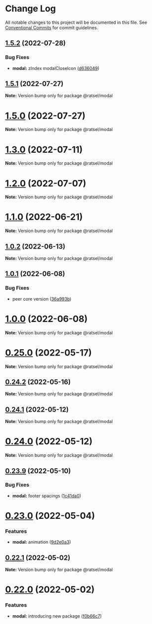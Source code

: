 # Change Log

All notable changes to this project will be documented in this file.
See [Conventional Commits](https://conventionalcommits.org) for commit guidelines.

## [1.5.2](https://github.com/lskjs/ratsel/compare/v1.5.1...v1.5.2) (2022-07-28)


### Bug Fixes

* **modal:** zIndex modalCloseIcon ([d636049](https://github.com/lskjs/ratsel/commit/d636049bb82922c4bb7966f2a3afd9f5fc210653))





## [1.5.1](https://github.com/lskjs/ratsel/compare/v1.5.0...v1.5.1) (2022-07-27)

**Note:** Version bump only for package @ratsel/modal





# [1.5.0](https://github.com/lskjs/ratsel/compare/v1.4.0...v1.5.0) (2022-07-27)

**Note:** Version bump only for package @ratsel/modal





# [1.3.0](https://github.com/lskjs/ratsel/compare/v1.2.0...v1.3.0) (2022-07-11)

**Note:** Version bump only for package @ratsel/modal





# [1.2.0](https://github.com/lskjs/ratsel/compare/v1.1.2...v1.2.0) (2022-07-07)

**Note:** Version bump only for package @ratsel/modal





# [1.1.0](https://github.com/lskjs/ratsel/compare/v1.0.3...v1.1.0) (2022-06-21)

**Note:** Version bump only for package @ratsel/modal





## [1.0.2](https://github.com/lskjs/ratsel/compare/v1.0.1...v1.0.2) (2022-06-13)

**Note:** Version bump only for package @ratsel/modal





## [1.0.1](https://github.com/lskjs/ratsel/compare/v1.0.0...v1.0.1) (2022-06-08)


### Bug Fixes

* peer core version ([36a993b](https://github.com/lskjs/ratsel/commit/36a993be6951e5db211c50c568fdf25a341aa688))





# [1.0.0](https://github.com/lskjs/ratsel/compare/v0.25.5...v1.0.0) (2022-06-08)

**Note:** Version bump only for package @ratsel/modal





# [0.25.0](https://github.com/lskjs/ratsel/compare/v0.24.8...v0.25.0) (2022-05-17)

**Note:** Version bump only for package @ratsel/modal





## [0.24.2](https://github.com/lskjs/ratsel/compare/v0.24.1...v0.24.2) (2022-05-16)

**Note:** Version bump only for package @ratsel/modal





## [0.24.1](https://github.com/lskjs/ratsel/compare/v0.24.0...v0.24.1) (2022-05-12)

**Note:** Version bump only for package @ratsel/modal





# [0.24.0](https://github.com/lskjs/ratsel/compare/v0.23.9...v0.24.0) (2022-05-12)

**Note:** Version bump only for package @ratsel/modal





## [0.23.9](https://github.com/lskjs/ratsel/compare/v0.23.8...v0.23.9) (2022-05-10)


### Bug Fixes

* **modal:** footer spacings ([1c41da0](https://github.com/lskjs/ratsel/commit/1c41da0c3fc87121b976488d04c8742e0983de9c))





# [0.23.0](https://github.com/lskjs/ratsel/compare/v0.22.1...v0.23.0) (2022-05-04)


### Features

* **modal:** animation ([9d2e0a3](https://github.com/lskjs/ratsel/commit/9d2e0a3ed5b38bface918c0b3d913fb6be8d8fed))





## [0.22.1](https://github.com/lskjs/ratsel/compare/v0.22.0...v0.22.1) (2022-05-02)

**Note:** Version bump only for package @ratsel/modal





# [0.22.0](https://github.com/lskjs/ratsel/compare/v0.21.8...v0.22.0) (2022-05-02)


### Features

* **modal:** introducing new package ([f0b66c7](https://github.com/lskjs/ratsel/commit/f0b66c75dc19662fdcf365ef1c65c0991f9aaf85))
